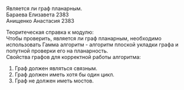 Является ли граф планарным.<br />
Бараева Елизавета 2383<br />
Анищенко Анастасия 2383<br />

Теоритеческая справка к модулю:<br />
Чтобы проверить, является ли граф планарным, необходимо использовать Гамма алгоритм - алгоритм плоской укладки графа и попутной проверки его на планарность.<br />
Свойства графов для корректной работы алгоритма:<br />
1) Граф должен являться связным.<br />
2) Граф должен иметь хотя бы один цикл.<br />
3) Граф не должен иметь мостов.
